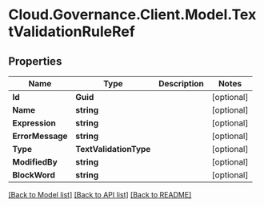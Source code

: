 # Cloud.Governance.Client.Model.TextValidationRuleRef
## Properties

Name | Type | Description | Notes
------------ | ------------- | ------------- | -------------
**Id** | **Guid** |  | [optional] 
**Name** | **string** |  | [optional] 
**Expression** | **string** |  | [optional] 
**ErrorMessage** | **string** |  | [optional] 
**Type** | **TextValidationType** |  | [optional] 
**ModifiedBy** | **string** |  | [optional] 
**BlockWord** | **string** |  | [optional] 

[[Back to Model list]](../README.md#documentation-for-models) [[Back to API list]](../README.md#documentation-for-api-endpoints) [[Back to README]](../README.md)

